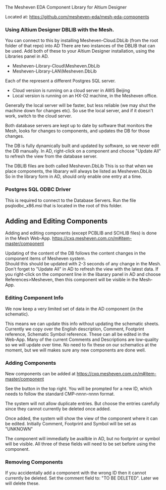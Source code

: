The Mesheven EDA Component Library for Altium Designer

Located at: https://github.com/mesheven-eda/mesh-eda-components

### Using Altium Designer DBLIB with the Mesh. 
You can connect to this by installing Mesheven-Cloud.DbLib (from the root folder of that repo) into AD
There are two instances of the DBLIB that can be used.
Add both of these to your Altium Designer installation, using the Libraries panel in AD.
- Mesheven-Library-Cloud\Mesheven.DbLib
- Mesheven-Library-LAN\Mesheven.DbLib

Each of the represent a different Postgres SQL server.
- Cloud version is running on a cloud server in AWS Beijing
- Local version is running on an HX-02 machine, in the Mesheven office.

Generally the local server will be faster, but less reliable (we may shut the machine down for changes etc).
So use the local server, and if it doesn't work, switch to the cloud server.

Both database servers are kept up to date by software that monitors the Mesh, looks for changes to components, and updates the DB for those changes.

The DB is fully dynamically built and updated by software, so we never edit the DB manually.
In AD, right-click on a component and choose "Update All" to refresh the view from the database server.

The DBLIB files are both called Mesheven.DbLib 
This is so that when we place components, the libarary will always be listed as Mesheven.DbLib  
So in the library form in AD, should only enable one entry at a time.

### Postgres SQL ODBC Driver
This is required to connect to the Database Servers.
Run the file psqlodbc_x86.msi that is located in the root of this folder.

## Adding and Editing Components
Adding and editing components (except PCBLIB and SCHLIB files) is done in the Mesh Web-App.
https://cxq.mesheven.com.cn/m#item-master/component

Updating of the content of the DB follows the content changes in the component items of Mesheven system.  
Should this should be updated with 2-3 seconds of any change in the Mesh. 
Don't forget to "Update All" in AD to refresh the view with the latest data. 
If you right-click on the component line in the libarary panel in AD and choose References>Mesheven, then this component will be visible in the Mesh-App.

### Editing Component Info
We now keep a very limited set of data in the AD component (in the schematic).

This means we can update this info without updating the schematic sheets. 
Currently we copy over the English description, Comment, Footprint reference, Schematic Symbol reference. 
These can all be edited in the Web-App. 
Many of the current Comments and Descriptions are low-quality so we will update over time. 
No need to fix these on our schematics at the moment, but we will makes sure any new components are done well. 

### Adding Components
New components can be added at https://cxq.mesheven.com.cn/m#item-master/component

See the button in the top right. 
You will be prompted for a new ID, which needs to follow the standard CMP-nnnn-nnnn format.

The system will not allow duplicate entries. 
But choose the entries carefully since they cannot currently be deleted once added. 

Once added, the system will show the view of the component where it can be edited. 
Initially Comment, Footprint and Symbol will be set as "UNKNOWN"

The component will immediatly be availble in AD, but no footprint or symbol will be visible. 
All three of these fields will need to be set before using the component.

### Removing Components
If you accidentally add a component with the wrong ID then it cannot currently be deleted. 
Set the comment field to: "TO BE DELETED". 
Later we will delete these.
